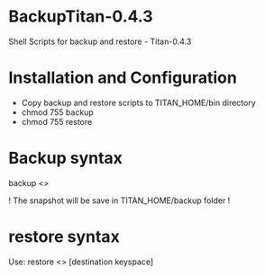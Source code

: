 # BackupTitan-0.4.3
Shell Scripts for backup and restore - Titan-0.4.3

# Installation and Configuration
- Copy backup and restore scripts to TITAN_HOME/bin directory
- chmod 755 backup
- chmod 755 restore

# Backup syntax

backup <<keyspace>>

! The snapshot will be save in TITAN_HOME/backup folder !

# restore syntax
 
Use: restore <<snapshot keyspace>> [destination keyspace]
